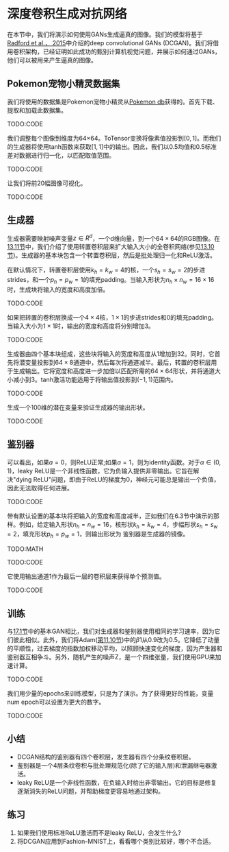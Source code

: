 

<!--
 × @version:
 × @Author:  StevenJokess https://github.com/StevenJokess
 × @Date: 2020-06-30 13:43:26
 * @LastEditors:  StevenJokess https://github.com/StevenJokess
 * @LastEditTime: 2020-06-30 15:30:09
 × @Description:translate
 × @TODO::
 × @Reference:http://preview.d2l.ai/d2l-en/PR-1080/chapter_generative-adversarial-networks/dcgan.html
-->

# 深度卷积生成对抗网络

在本节中，我们将演示如何使用GANs生成逼真的图像。我们的模型将基于[Radford et al.， 2015](http://preview.d2l.ai/d2l-en/PR-1080/chapter_references/zreferences.html#radford-metz-chintala-2015)中介绍的deep convolutional GANs (DCGAN)。我们将借用卷积架构，已经证明如此成功的甄别计算机视觉问题，并展示如何通过GANs，他们可以被用来产生逼真的图像。

## Pokemon宠物小精灵数据集

我们将使用的数据集是Pokemon宠物小精灵从[Pokemon db](https://pokemondb.net/sprites)获得的。首先下载、提取和加载此数据集。

TODO:CODE

我们调整每个图像到维度为64×64。ToTensor变换将像素值投影到$[0,1]$。而我们的生成器将使用tanh函数来获取$[1,1]$中的输出。因此，我们以$0.5$均值和$0.5$标准差对数据进行归一化，以匹配取值范围。

TODO:CODE

让我们将前20幅图像可视化。

TODO:CODE

## 生成器

生成器需要映射噪声变量$z∈R^d$，一个d维向量，到一个$64×64$的RGB图像。在[13.11节](http://preview.d2l.ai/d2l-en/PR-1080/chapter_computer-vision/fcn.html#sec-fcn)中，我们介绍了使用转置卷积层来扩大输入大小的全卷积网络(参见[13.10节](http://preview.d2l.ai/d2l-en/PR-1080/chapter_computer-vision/transposed-conv.html#sec-transposed-conv))。生成器的基本块包含一个转置卷积层，然后是批处理归一化和ReLU激活。

在默认情况下，转置卷积层使用$k_h=k_w=4$的核，一个$s_h=s_w=2$的步进strides，和一个$p_h=p_w=1$的填充padding。当输入形状为$n_h×n_w =16×16$时，生成块将输入的宽度和高度加倍。

TODO:CODE

如果把转置的卷积层换成一个$4×4$核，$1×1$的步进strides和$0$的填充padding。当输入大小为$1×1$时，输出的宽度和高度将分别增加3。

TODO:CODE

生成器由四个基本块组成，这些块将输入的宽度和高度从1增加到32。同时，它首先将潜变量投影到$64×8$通道中，然后每次将通道减半。最后，转置的卷积层用于生成输出。它将宽度和高度进一步加倍以匹配所需的$64×64$形状，并将通道大小减小到$3$。tanh激活功能适用于将输出值投影到$(-1,1)$范围内。

TODO:CODE

生成一个100维的潜在变量来验证生成器的输出形状。

TODO:CODE

## 鉴别器

可以看出，如果$a =0$，则ReLU正常;如果$a =1$，则为identity函数。对于$α∈(0,1)$，leaky ReLU是一个非线性函数，它为负输入提供非零输出。它旨在解决"dying ReLU"问题，即由于ReLU的梯度为0，神经元可能总是输出一个负值，因此无法取得任何进展。

TODO:CODE

带有默认设置的基本块将把输入的宽度和高度减半，正如我们在6.3节中演示的那样。例如，给定输入形状$n_h=n_w=16$，核形状$k_h=k_w=4$，步幅形状$s_h=s_w=2$，填充形状$p_h=p_w=1$，则输出形状为
鉴别器是生成器的镜像。

TODO:MATH

TODO:CODE

它使用输出通道$1$作为最后一层的卷积层来获得单个预测值。

TODO:CODE


## 训练

与[17.1节](http://preview.d2l.ai/d2l-en/PR-1080/chapter_generative-adversarial-networks/gan.html#sec-basic-gan)中的基本GAN相比，我们对生成器和鉴别器使用相同的学习速率，因为它们彼此相似。此外，我们将Adam([第11.10节](http://preview.d2l.ai/d2l-en/PR-1080/chapter_optimization/adam.html#sec-adam))中的$β1$从$0.9$改为$0.5$。它降低了动量的平顺性，过去梯度的指数加权移动平均，以照顾快速变化的梯度，因为产生器和鉴别器互相争斗。另外，随机产生的噪声Z，是一个四维张量，我们使用GPU来加速计算。

TODO:CODE

我们用少量的epochs来训练模型，只是为了演示。为了获得更好的性能，变量num epoch可以设置为更大的数字。

TODO:CODE

## 小结

- DCGAN结构的鉴别器有四个卷积层，发生器有四个分条纹卷积层。
- 鉴别器是一个4层条纹卷积与批处理规范化(除了它的输入层)和泄漏继电器激活。
- leaky ReLU是一个非线性函数，在负输入时给出非零输出。它的目标是修复逐渐消失的ReLU问题，并帮助梯度更容易地通过架构。

## 练习

1. 如果我们使用标准ReLU激活而不是leaky ReLU，会发生什么?
1. 将DCGAN应用到Fashion-MNIST上，看看哪个类别比较好，哪个不合适。
